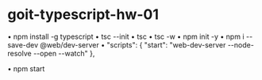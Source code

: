 # goit-typescript-hw-01

• npm install -g typescript
• tsc --init
• tsc
• tsc -w
• npm init -y
• npm i --save-dev @web/dev-server
• "scripts": { "start": "web-dev-server --node-resolve --open --watch" },

• npm start

